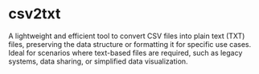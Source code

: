 # csv2txt
A lightweight and efficient tool to convert CSV files into plain text (TXT) files, preserving the data structure or formatting it for specific use cases. Ideal for scenarios where text-based files are required, such as legacy systems, data sharing, or simplified data visualization.
